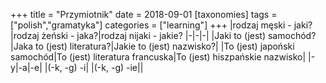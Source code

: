+++
title = "Przymiotnik"
date = 2018-09-01
[taxonomies]
tags = ["polish","gramatyka"]
categories = ["learning"]
+++
|rodzaj męski - jaki?|rodzaj żeński - jaka?|rodzaj nijaki - jakie?
|-|-|-|
|Jaki to (jest) samochód?|Jaka to (jest) literatura?|Jakie to (jest) nazwisko?|
|To (jest) japoński samochód|To (jest) literatura francuska|To (jest) hiszpańskie nazwisko|
|-y|-a|-e|
|(-k, -g) -i| |(-k, -g) -ie||